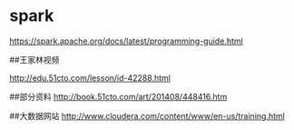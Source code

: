 # spark
https://spark.apache.org/docs/latest/programming-guide.html

##王家林视频

http://edu.51cto.com/lesson/id-42288.html

##部分资料
http://book.51cto.com/art/201408/448416.htm

##大数据网站
http://www.cloudera.com/content/www/en-us/training.html
